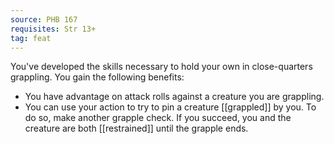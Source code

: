 ```yaml
---
source: PHB 167
requisites: Str 13+
tag: feat
---
```


You've developed the skills necessary to hold your own in close-quarters grappling. You gain the following benefits:

- You have advantage on attack rolls against a creature you are grappling.
- You can use your action to try to pin a creature [[grappled]] by you. To do so, make another grapple check. If you succeed, you and the creature are both [[restrained]] until the grapple ends.

